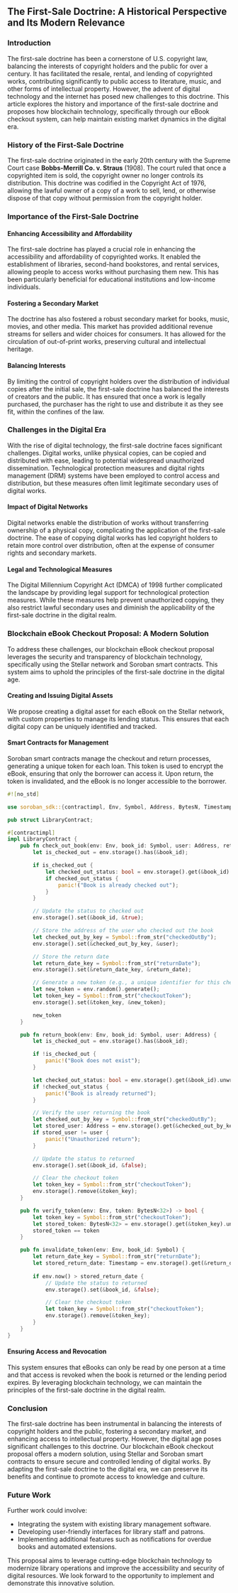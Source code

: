 ## The First-Sale Doctrine: A Historical Perspective and Its Modern Relevance

### Introduction

The first-sale doctrine has been a cornerstone of U.S. copyright law, balancing the interests of copyright holders and the public for over a century. It has facilitated the resale, rental, and lending of copyrighted works, contributing significantly to public access to literature, music, and other forms of intellectual property. However, the advent of digital technology and the internet has posed new challenges to this doctrine. This article explores the history and importance of the first-sale doctrine and proposes how blockchain technology, specifically through our eBook checkout system, can help maintain existing market dynamics in the digital era.

### History of the First-Sale Doctrine

The first-sale doctrine originated in the early 20th century with the Supreme Court case **Bobbs-Merrill Co. v. Straus** (1908). The court ruled that once a copyrighted item is sold, the copyright owner no longer controls its distribution. This doctrine was codified in the Copyright Act of 1976, allowing the lawful owner of a copy of a work to sell, lend, or otherwise dispose of that copy without permission from the copyright holder.

### Importance of the First-Sale Doctrine

#### Enhancing Accessibility and Affordability

The first-sale doctrine has played a crucial role in enhancing the accessibility and affordability of copyrighted works. It enabled the establishment of libraries, second-hand bookstores, and rental services, allowing people to access works without purchasing them new. This has been particularly beneficial for educational institutions and low-income individuals.

#### Fostering a Secondary Market

The doctrine has also fostered a robust secondary market for books, music, movies, and other media. This market has provided additional revenue streams for sellers and wider choices for consumers. It has allowed for the circulation of out-of-print works, preserving cultural and intellectual heritage.

#### Balancing Interests

By limiting the control of copyright holders over the distribution of individual copies after the initial sale, the first-sale doctrine has balanced the interests of creators and the public. It has ensured that once a work is legally purchased, the purchaser has the right to use and distribute it as they see fit, within the confines of the law.

### Challenges in the Digital Era

With the rise of digital technology, the first-sale doctrine faces significant challenges. Digital works, unlike physical copies, can be copied and distributed with ease, leading to potential widespread unauthorized dissemination. Technological protection measures and digital rights management (DRM) systems have been employed to control access and distribution, but these measures often limit legitimate secondary uses of digital works.

#### Impact of Digital Networks

Digital networks enable the distribution of works without transferring ownership of a physical copy, complicating the application of the first-sale doctrine. The ease of copying digital works has led copyright holders to retain more control over distribution, often at the expense of consumer rights and secondary markets.

#### Legal and Technological Measures

The Digital Millennium Copyright Act (DMCA) of 1998 further complicated the landscape by providing legal support for technological protection measures. While these measures help prevent unauthorized copying, they also restrict lawful secondary uses and diminish the applicability of the first-sale doctrine in the digital realm.

### Blockchain eBook Checkout Proposal: A Modern Solution

To address these challenges, our blockchain eBook checkout proposal leverages the security and transparency of blockchain technology, specifically using the Stellar network and Soroban smart contracts. This system aims to uphold the principles of the first-sale doctrine in the digital age.

#### Creating and Issuing Digital Assets

We propose creating a digital asset for each eBook on the Stellar network, with custom properties to manage its lending status. This ensures that each digital copy can be uniquely identified and tracked.

#### Smart Contracts for Management

Soroban smart contracts manage the checkout and return processes, generating a unique token for each loan. This token is used to encrypt the eBook, ensuring that only the borrower can access it. Upon return, the token is invalidated, and the eBook is no longer accessible to the borrower.

```rust
#![no_std]

use soroban_sdk::{contractimpl, Env, Symbol, Address, BytesN, Timestamp};

pub struct LibraryContract;

#[contractimpl]
impl LibraryContract {
    pub fn check_out_book(env: Env, book_id: Symbol, user: Address, return_date: Timestamp) -> BytesN<32> {
        let is_checked_out = env.storage().has(&book_id);

        if is_checked_out {
            let checked_out_status: bool = env.storage().get(&book_id).unwrap().unwrap();
            if checked_out_status {
                panic!("Book is already checked out");
            }
        }

        // Update the status to checked out
        env.storage().set(&book_id, &true);

        // Store the address of the user who checked out the book
        let checked_out_by_key = Symbol::from_str("checkedOutBy");
        env.storage().set(&checked_out_by_key, &user);

        // Store the return date
        let return_date_key = Symbol::from_str("returnDate");
        env.storage().set(&return_date_key, &return_date);

        // Generate a new token (e.g., a unique identifier for this checkout session)
        let new_token = env.random().generate();
        let token_key = Symbol::from_str("checkoutToken");
        env.storage().set(&token_key, &new_token);

        new_token
    }

    pub fn return_book(env: Env, book_id: Symbol, user: Address) {
        let is_checked_out = env.storage().has(&book_id);

        if !is_checked_out {
            panic!("Book does not exist");
        }

        let checked_out_status: bool = env.storage().get(&book_id).unwrap().unwrap();
        if !checked_out_status {
            panic!("Book is already returned");
        }

        // Verify the user returning the book
        let checked_out_by_key = Symbol::from_str("checkedOutBy");
        let stored_user: Address = env.storage().get(&checked_out_by_key).unwrap().unwrap();
        if stored_user != user {
            panic!("Unauthorized return");
        }

        // Update the status to returned
        env.storage().set(&book_id, &false);

        // Clear the checkout token
        let token_key = Symbol::from_str("checkoutToken");
        env.storage().remove(&token_key);
    }

    pub fn verify_token(env: Env, token: BytesN<32>) -> bool {
        let token_key = Symbol::from_str("checkoutToken");
        let stored_token: BytesN<32> = env.storage().get(&token_key).unwrap().unwrap();
        stored_token == token
    }

    pub fn invalidate_token(env: Env, book_id: Symbol) {
        let return_date_key = Symbol::from_str("returnDate");
        let stored_return_date: Timestamp = env.storage().get(&return_date_key).unwrap().unwrap();
        
        if env.now() > stored_return_date {
            // Update the status to returned
            env.storage().set(&book_id, &false);

            // Clear the checkout token
            let token_key = Symbol::from_str("checkoutToken");
            env.storage().remove(&token_key);
        }
    }
}
```

#### Ensuring Access and Revocation

This system ensures that eBooks can only be read by one person at a time and that access is revoked when the book is returned or the lending period expires. By leveraging blockchain technology, we can maintain the principles of the first-sale doctrine in the digital realm.

### Conclusion

The first-sale doctrine has been instrumental in balancing the interests of copyright holders and the public, fostering a secondary market, and enhancing access to intellectual property. However, the digital age poses significant challenges to this doctrine. Our blockchain eBook checkout proposal offers a modern solution, using Stellar and Soroban smart contracts to ensure secure and controlled lending of digital works. By adapting the first-sale doctrine to the digital era, we can preserve its benefits and continue to promote access to knowledge and culture.

### Future Work

Further work could involve:
- Integrating the system with existing library management software.
- Developing user-friendly interfaces for library staff and patrons.
- Implementing additional features such as notifications for overdue books and automated extensions.

This proposal aims to leverage cutting-edge blockchain technology to modernize library operations and improve the accessibility and security of digital resources. We look forward to the opportunity to implement and demonstrate this innovative solution.

